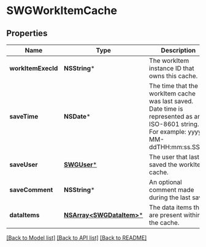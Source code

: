 # SWGWorkItemCache

## Properties
Name | Type | Description | Notes
------------ | ------------- | ------------- | -------------
**workItemExecId** | **NSString*** | The workItem instance ID that owns this cache. | [optional] 
**saveTime** | **NSDate*** | The time that the workItem cache was last saved. Date time is represented as an ISO-8601 string. For example: yyyy-MM-ddTHH:mm:ss.SSSZ | [optional] 
**saveUser** | [**SWGUser***](SWGUser.md) | The user that last saved the workItem cache. | [optional] 
**saveComment** | **NSString*** | An optional comment made during the last save | [optional] 
**dataItems** | [**NSArray&lt;SWGDataItem&gt;***](SWGDataItem.md) | The data items that are present within the cache. | [optional] 

[[Back to Model list]](../README.md#documentation-for-models) [[Back to API list]](../README.md#documentation-for-api-endpoints) [[Back to README]](../README.md)


